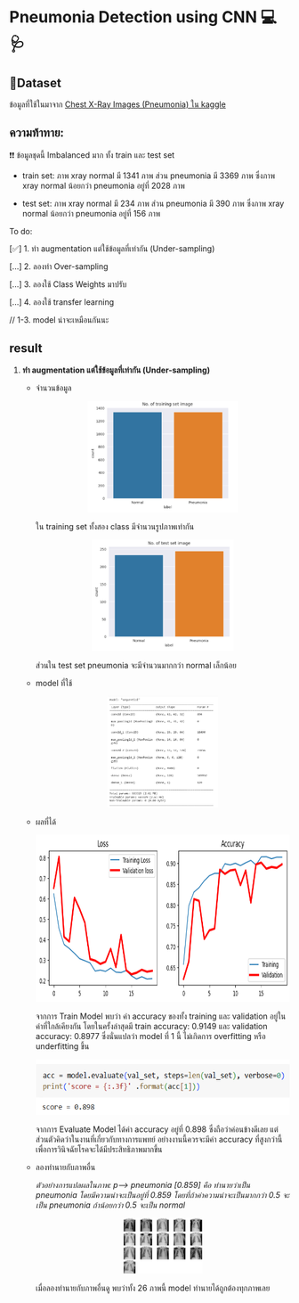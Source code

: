 # Pneumonia Detection using CNN 💻🩺


## 📁Dataset
ข้อมูลที่ใช้ในมาจาก [Chest X-Ray Images (Pneumonia) ใน kaggle](https://www.kaggle.com/datasets/paultimothymooney/chest-xray-pneumonia/)

## ความท้าทาย:
❗❗ ข้อมูลชุดนี้ Imbalanced มาก ทั้ง train และ test set 
    
- train set: ภาพ xray normal มี 1341 ภาพ ส่วน pneumonia มี 3369 ภาพ ซึ่งภาพ xray normal น้อยกว่า pneumonia อยู่ที่ 2028 ภาพ

- test set: ภาพ xray normal มี 234 ภาพ ส่วน pneumonia มี 390 ภาพ ซึ่งภาพ xray normal น้อยกว่า pneumonia อยู่ที่ 156 ภาพ


To do:

[✅] 1. ทำ augmentation แต่ใช้ข้อมูลที่เท่ากัน (Under-sampling)

[...] 2. ลองทำ Over-sampling

[...] 3. ลองใช้ Class Weights มาปรับ

[...] 4. ลองใช้ transfer learning

// 1-3. model น่าจะเหมือนกันนะ


## result
1. **ทำ augmentation แต่ใช้ข้อมูลที่เท่ากัน (Under-sampling)**
    - จำนวนข้อมูล
        <p align="center">
        <img src="https://github.com/mill-ornrakorn/Pneumonia-Detection-using-CNN/blob/main/pic%20for%20readme/no_train_model1.png?raw=true" alt= "no_train_model1" height="200">
        </p>
        
        ใน training set ทั้งสอง class มีจำนวนรูปภาพเท่ากัน 

        <p align="center">
        <img src="https://github.com/mill-ornrakorn/Pneumonia-Detection-using-CNN/blob/main/pic%20for%20readme/no_test_model1.png?raw=true" alt= "no_test_model1" height="200">
        </p>
        ส่วนใน test set pneumonia จะมีจำนวนมากกว่า normal เล็กน้อย
        
    - model ที่ใช้
        <p align="center">
        <img src="https://github.com/mill-ornrakorn/Pneumonia-Detection-using-CNN/blob/main/pic%20for%20readme/model1.png?raw=true" alt= "model1" height="200">
        </p>

    - ผลที่ได้
        <p align="center">
        <img src="https://github.com/mill-ornrakorn/Pneumonia-Detection-using-CNN/blob/main/pic%20for%20readme/history_model1.png?raw=true" alt= "history_model1" height="300">
        </p>

        จากการ Train Model พบว่า ค่า accuracy ของทั้ง training และ validation อยู่ในค่าที่ใกล้เคียงกัน โดยในครั้งล่าสุดมี train accuracy: 0.9149 และ validation accuracy: 0.8977 ซึ่งนั่นแปลว่า model ที่ 1 นี้ ไม่เกิดการ overfitting หรือ underfitting ขึ้น 

        <p align="center">
        <img src="https://github.com/mill-ornrakorn/Pneumonia-Detection-using-CNN/blob/main/pic%20for%20readme/acc_model1.png?raw=true" alt= "acc_model1" height="100">
        </p>

        จากการ Evaluate Model ได้ค่า accuracy อยู่ที่ 0.898 ซึ่งถือว่าค่อนข้างดีเลย แต่ส่วนตัวคิดว่าในงานที่เกี่ยวกับทางการแพทย์ อย่างงานนี้ควรจะมีค่า accuracy ที่สูงกว่านี้ เพื่อการวินิจฉัยโรคจะได้มีประสิทธิภาพมากขึ้น
    
    - ลองทำนายกับภาพอื่น 

        *ตัวอย่างการแปลผลในภาพ: p--> pneumonia [0.859] คือ ทำนายว่าเป็น pneumonia โดยมีความน่าจะเป็นอยู่ที่ 0.859 โดยที่ถ้าค่าความน่าจะเป็นมากกว่า 0.5 จะเป็น pneumonia ถ้าน้อยกว่า 0.5 จะเป็น normal*



        <p align="center">
        <img src="https://github.com/mill-ornrakorn/Pneumonia-Detection-using-CNN/blob/main/pic%20for%20readme/result_model1.png?raw=true" alt= "result_model1" height="100">
        </p>

        เมื่อลองทำนายกับภาพอื่นดู พบว่าทั้ง 26 ภาพนี้ model ทำนายได้ถูกต้องทุกภาพเลย 
    